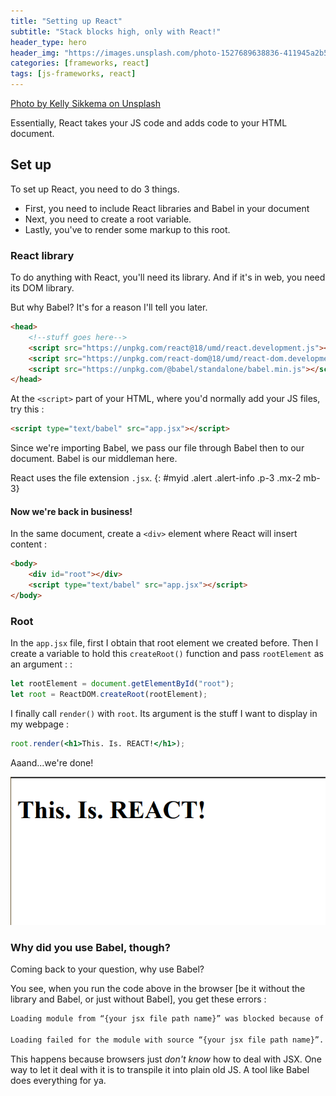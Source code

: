 ```yaml
---
title: "Setting up React"
subtitle: "Stack blocks high, only with React!"
header_type: hero
header_img: "https://images.unsplash.com/photo-1527689638836-411945a2b57c?q=80&w=2116&auto=format&fit=crop&ixlib=rb-4.0.3&ixid=M3wxMjA3fDB8MHxwaG90by1wYWdlfHx8fGVufDB8fHx8fA%3D%3D"
categories: [frameworks, react]
tags: [js-frameworks, react]
---
```


[Photo by Kelly Sikkema on Unsplash](https://unsplash.com/@kellysikkema)

Essentially, React takes your JS code and adds code to your HTML document.

## Set up

To set up React, you need to do 3 things.

- First, you need to include React libraries and Babel in your document
- Next, you need to create a root variable.
- Lastly, you've to render some markup to this root.

### React library

To do anything with React, you'll need its library. And if it's in web, you need its DOM library.

But why Babel? It's for a reason I'll tell you later.

```html
<head>
    <!--stuff goes here-->
    <script src="https://unpkg.com/react@18/umd/react.development.js"></script> <!--react library-->
    <script src="https://unpkg.com/react-dom@18/umd/react-dom.development.js"></script> <!--react dom library-->
    <script src="https://unpkg.com/@babel/standalone/babel.min.js"></script> <!--babel-->
</head>
```

At the `<script>` part of your HTML, where you'd normally add your JS files, try this :

```html
<script type="text/babel" src="app.jsx"></script>
```

Since we're importing Babel, we pass our file through Babel then to our document. Babel is our middleman here.

React uses the file extension `.jsx`.
{: #myid .alert .alert-info .p-3 .mx-2 mb-3}

#### Now we're back in business!

In the same document, create a `<div>` element where React will insert content :

```html
<body>
    <div id="root"></div>
    <script type="text/babel" src="app.jsx"></script>
</body>
```

### Root

In the `app.jsx` file, first I obtain that root element we created before. Then I create a variable to hold this `createRoot()` function and pass `rootElement` as an argument : :

```jsx
let rootElement = document.getElementById("root");
let root = ReactDOM.createRoot(rootElement);
```

I finally call `render()` with `root`. Its argument is the stuff I want to display in my webpage :

```jsx
root.render(<h1>This. Is. REACT!</h1>);
```

Aaand...we're done!

![alt text](image.png)

### Why did you use Babel, though?

Coming back to your question, why use Babel?

You see, when you run the code above in the browser [be it without the library and Babel, or just without Babel], you get these errors :

```cmd
Loading module from “{your jsx file path name}” was blocked because of a disallowed MIME type (“text/jsx”).

Loading failed for the module with source “{your jsx file path name}”.
```

This happens because browsers just *don't know* how to deal with JSX. One way to let it deal with it is to transpile it into plain old JS. A tool like Babel does everything for ya.
